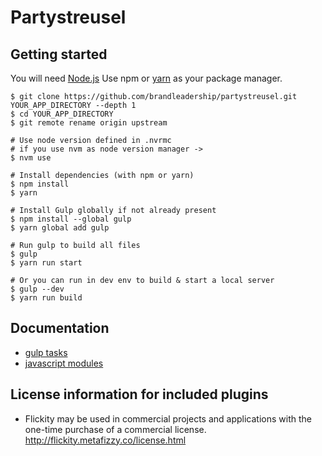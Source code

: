 # Partystreusel

## Getting started

You will need [Node.js](http://nodejs.org)
Use npm or [yarn](https://yarnpkg.com) as your package manager. 

    $ git clone https://github.com/brandleadership/partystreusel.git YOUR_APP_DIRECTORY --depth 1
    $ cd YOUR_APP_DIRECTORY
    $ git remote rename origin upstream

    # Use node version defined in .nvrmc
    # if you use nvm as node version manager ->
    $ nvm use

    # Install dependencies (with npm or yarn)
    $ npm install
    $ yarn

    # Install Gulp globally if not already present
    $ npm install --global gulp
    $ yarn global add gulp

    # Run gulp to build all files
    $ gulp
    $ yarn run start

    # Or you can run in dev env to build & start a local server
    $ gulp --dev
    $ yarn run build


## Documentation

- [gulp tasks](docs/gulp.md)
- [javascript modules](docs/javascript.md)

## License information for included plugins
* Flickity may be used in commercial projects and applications with the one-time purchase of a commercial license. http://flickity.metafizzy.co/license.html
